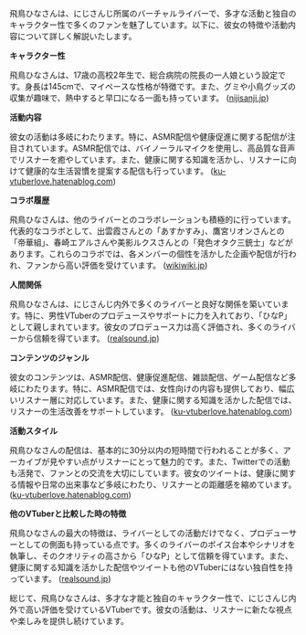 飛鳥ひなさんは、にじさんじ所属のバーチャルライバーで、多才な活動と独自のキャラクター性で多くのファンを魅了しています。以下に、彼女の特徴や活動内容について詳しく解説いたします。

**キャラクター性**

飛鳥ひなさんは、17歳の高校2年生で、総合病院の院長の一人娘という設定です。身長は145cmで、マイペースな性格が特徴です。また、グミや小鳥グッズの収集が趣味で、熱中すると早口になる一面も持っています。 ([nijisanji.jp](https://www.nijisanji.jp/talents/l/hina-asuka?utm_source=openai))

**活動内容**

彼女の活動は多岐にわたります。特に、ASMR配信や健康促進に関する配信が注目されています。ASMR配信では、バイノーラルマイクを使用し、高品質な音声でリスナーを癒やしています。また、健康に関する知識を活かし、リスナーに向けて健康的な生活習慣を提案する配信も行っています。 ([ku-vtuberlove.hatenablog.com](https://ku-vtuberlove.hatenablog.com/entry/hina_asuka?utm_source=openai))

**コラボ履歴**

飛鳥ひなさんは、他のライバーとのコラボレーションも積極的に行っています。代表的なコラボとして、出雲霞さんとの「あすかすみ」、鷹宮リオンさんとの「帝華組」、春崎エアルさんや美影ルクスさんとの「発色オタク三銃士」などがあります。これらのコラボでは、各メンバーの個性を活かした企画や配信が行われ、ファンから高い評価を受けています。 ([wikiwiki.jp](https://wikiwiki.jp/nijisanji/%E9%A3%9B%E9%B3%A5%E3%81%B2%E3%81%AA?utm_source=openai))

**人間関係**

飛鳥ひなさんは、にじさんじ内外で多くのライバーと良好な関係を築いています。特に、男性VTuberのプロデュースやサポートに力を入れており、「ひなP」として親しまれています。彼女のプロデュース力は高く評価され、多くのライバーから信頼を得ています。 ([realsound.jp](https://realsound.jp/tech/2022/09/post-1137264_2.html?utm_source=openai))

**コンテンツのジャンル**

彼女のコンテンツは、ASMR配信、健康促進配信、雑談配信、ゲーム配信など多岐にわたります。特に、ASMR配信では、女性向けの内容も提供しており、幅広いリスナー層に対応しています。また、健康に関する知識を活かした配信では、リスナーの生活改善をサポートしています。 ([ku-vtuberlove.hatenablog.com](https://ku-vtuberlove.hatenablog.com/entry/hina_asuka?utm_source=openai))

**活動スタイル**

飛鳥ひなさんの配信は、基本的に30分以内の短時間で行われることが多く、アーカイブが見やすい点がリスナーにとって魅力的です。また、Twitterでの活動も活発で、ファンとの交流を大切にしています。彼女のツイートは、健康に関する情報や日常の出来事など多岐にわたり、リスナーとの距離感を縮めています。 ([ku-vtuberlove.hatenablog.com](https://ku-vtuberlove.hatenablog.com/entry/hina_asuka?utm_source=openai))

**他のVTuberと比較した時の特徴**

飛鳥ひなさんの最大の特徴は、ライバーとしての活動だけでなく、プロデューサーとしての側面も持っている点です。多くのライバーのボイス台本やシナリオを執筆し、そのクオリティの高さから「ひなP」として信頼を得ています。また、健康に関する知識を活かした配信やツイートも他のVTuberにはない独自性を持っています。 ([realsound.jp](https://realsound.jp/tech/2022/09/post-1137264_2.html?utm_source=openai))

総じて、飛鳥ひなさんは、多才な才能と独自のキャラクター性で、にじさんじ内外で高い評価を受けているVTuberです。彼女の活動は、リスナーに新たな視点や楽しみを提供し続けています。 